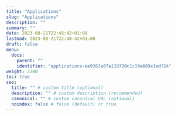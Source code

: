 ```yaml
---
title: "Applications"
slug: "Applications"
description: ""
summary: ""
date: 2023-08-21T22:48:42+01:00
lastmod: 2023-08-21T22:48:42+01:00
draft: false
menu:
  docs:
    parent: ""
    identifier: "applications-ee9363a87a138720c1c19e689e1edf24"
weight: 2200
toc: true
seo:
  title: "" # custom title (optional)
  description: "" # custom description (recommended)
  canonical: "" # custom canonical URL (optional)
  noindex: false # false (default) or true
---
```

